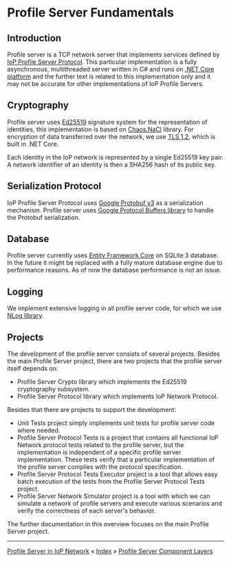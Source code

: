 # Profile Server Fundamentals

## Introduction

Profile server is a TCP network server that implements services defined by [IoP Profile Server Protocol](https://github.com/Internet-of-People/message-protocol).
This particular implementation is a fully asynchronous, multithreaded server written in C# and runs on [.NET Core platform](https://www.microsoft.com/net/core) 
and the further text is related to this implementation only and it may not be accurate for other implementations of IoP Profile Servers.


## Cryptography 

Profile server uses [Ed25519](http://ed25519.cr.yp.to/) signature system for the representation of identities, this implementation is based on [Chaos.NaCl](https://github.com/CodesInChaos/Chaos.NaCl/) library. 
For encryption of data transferred over the network, we use [TLS 1.2](https://en.wikipedia.org/wiki/Transport_Layer_Security#TLS_1.2), which is built in .NET Core.

Each identity in the IoP network is represented by a single Ed25519 key pair. A network identifier of an identity is then a SHA256 hash of its public key.


## Serialization Protocol

IoP Profile Server Protocol uses [Google Protobuf v3](https://developers.google.com/protocol-buffers/docs/proto3) as a serialization mechanism. 
Profile server uses [Google Protocol Buffers library](https://www.nuget.org/packages/Google.Protobuf/) to handle the Protobuf serialization.


## Database

Profile server currently uses [Entity Framework Core](https://docs.microsoft.com/en-us/ef/core/index) on SQLite 3 database. In the future it might be 
replaced with a fully mature database engine due to performance reasons. As of now the database performance is not an issue.


## Logging

We implement extensive logging in all profile server code, for which we use [NLog library](http://nlog-project.org/).


## Projects

The development of the profile server consists of several projects. Besides the main Profile Server project, there are two projects that the profile server 
itself depends on:

 * Profile Server Crypto library which implements the Ed25519 cryptography subsystem.
 * Profile Server Protocol library which implements IoP Network Protocol. 

Besides that there are projects to support the development:

 * Unit Tests project simply implements unit tests for profile server code where needed.
 * Profile Server Protocol Tests is a project that contains all functional IoP Network protocol tests related to the profile server, but the implementation is independent of a specific profile server implementation. 
These tests verify that a particular implementation of the profile server complies with the protocol specification.
 * Profile Server Protocol Tests Executor project is a tool that allows easy batch execution of the tests from the Profile Server Protocol Tests project.
 * Profile Server Network Simulator project is a tool with which we can simulate a network of profile servers and execute various scenarios and verify the correctness of each server's behavior.

The further documentation in this overview focuses on the main Profile Server project.


---
[Profile Server in IoP Network](ARCH-PS-in-IoP.md) « [Index](ARCHITECTURE.md) » [Profile Server Component Layers](ARCH-PS-Component-Layers.md)